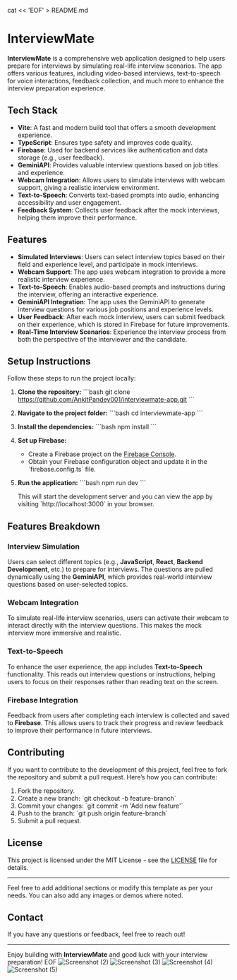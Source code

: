 cat << 'EOF' > README.md
# InterviewMate

**InterviewMate** is a comprehensive web application designed to help users prepare for interviews by simulating real-life interview scenarios. The app offers various features, including video-based interviews, text-to-speech for voice interactions, feedback collection, and much more to enhance the interview preparation experience.

## Tech Stack

- **Vite**: A fast and modern build tool that offers a smooth development experience.
- **TypeScript**: Ensures type safety and improves code quality.
- **Firebase**: Used for backend services like authentication and data storage (e.g., user feedback).
- **GeminiAPI**: Provides valuable interview questions based on job titles and experience.
- **Webcam Integration**: Allows users to simulate interviews with webcam support, giving a realistic interview environment.
- **Text-to-Speech**: Converts text-based prompts into audio, enhancing accessibility and user engagement.
- **Feedback System**: Collects user feedback after the mock interviews, helping them improve their performance.

## Features

- **Simulated Interviews**: Users can select interview topics based on their field and experience level, and participate in mock interviews.
- **Webcam Support**: The app uses webcam integration to provide a more realistic interview experience.
- **Text-to-Speech**: Enables audio-based prompts and instructions during the interview, offering an interactive experience.
- **GeminiAPI Integration**: The app uses the GeminiAPI to generate interview questions for various job positions and experience levels.
- **User Feedback**: After each mock interview, users can submit feedback on their experience, which is stored in Firebase for future improvements.
- **Real-Time Interview Scenarios**: Experience the interview process from both the perspective of the interviewer and the candidate.

## Setup Instructions

Follow these steps to run the project locally:

1. **Clone the repository:**
   \`\`\`bash
   git clone https://github.com/AnkitPandey001/interviewmate-app.git
   \`\`\`

2. **Navigate to the project folder:**
   \`\`\`bash
   cd interviewmate-app
   \`\`\`

3. **Install the dependencies:**
   \`\`\`bash
   npm install
   \`\`\`

4. **Set up Firebase:**
   - Create a Firebase project on the [Firebase Console](https://console.firebase.google.com/).
   - Obtain your Firebase configuration object and update it in the \`firebase.config.ts\` file.

5. **Run the application:**
   \`\`\`bash
   npm run dev
   \`\`\`

   This will start the development server and you can view the app by visiting \`http://localhost:3000\` in your browser.

## Features Breakdown

### Interview Simulation
Users can select different topics (e.g., **JavaScript**, **React**, **Backend Development**, etc.) to prepare for interviews. The questions are pulled dynamically using the **GeminiAPI**, which provides real-world interview questions based on user-selected topics.

### Webcam Integration
To simulate real-life interview scenarios, users can activate their webcam to interact directly with the interview questions. This makes the mock interview more immersive and realistic.

### Text-to-Speech
To enhance the user experience, the app includes **Text-to-Speech** functionality. This reads out interview questions or instructions, helping users to focus on their responses rather than reading text on the screen.

### Firebase Integration
Feedback from users after completing each interview is collected and saved to **Firebase**. This allows users to track their progress and review feedback to improve their performance in future interviews.

## Contributing

If you want to contribute to the development of this project, feel free to fork the repository and submit a pull request. Here’s how you can contribute:

1. Fork the repository.
2. Create a new branch: \`git checkout -b feature-branch\`
3. Commit your changes: \`git commit -m 'Add new feature'\`
4. Push to the branch: \`git push origin feature-branch\`
5. Submit a pull request.

## License

This project is licensed under the MIT License - see the [LICENSE](LICENSE) file for details.

---

Feel free to add additional sections or modify this template as per your needs. You can also add any images or demos where noted.

## Contact

If you have any questions or feedback, feel free to reach out!

---

Enjoy building with **InterviewMate** and good luck with your interview preparation!
EOF
![Screenshot (2)](https://github.com/user-attachments/assets/9258b900-c320-4d57-b7c0-4641e8ec7707)
![Screenshot (3)](https://github.com/user-attachments/assets/d7d036a1-c6cb-4acd-a4c0-2fff0be8605c)
![Screenshot (4)](https://github.com/user-attachments/assets/1b14357b-05a9-4f48-bc10-430c89104cad)
![Screenshot (5)](https://github.com/user-attachments/assets/12103ecb-577f-4520-8850-42bee7d78758)
